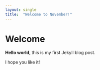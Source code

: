 ```yaml
---
layout: single
title:  "Welcome to November!"
---
```


# Welcome

**Hello world**, this is my first Jekyll blog post.

I hope you like it!
